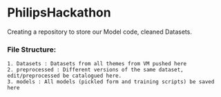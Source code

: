 # PhilipsHackathon
Creating a repository to store our Model code, cleaned Datasets.

### File Structure:

    1. Datasets : Datasets from all themes from VM pushed here
    2. preprocessed : Different versions of the same dataset, edit/preprocessed be catalogued here.
    3. models : All models (pickled form and training scripts) be saved here

